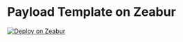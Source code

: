 # Payload Template on Zeabur

[![Deploy on Zeabur](https://zeabur.com/button.svg)](https://zeabur.com/templates/08MWTG)
